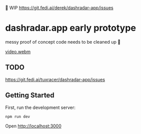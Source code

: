 🚧 WIP https://git.fedi.ai/derek/dashradar-app/issues


# dashradar.app early prototype

messy proof of concept code needs to be cleaned up 🧹

[video.webm](https://github.com/user-attachments/assets/daba32d4-837b-45f0-96a7-2fe643cbbd85)


## TODO

https://git.fedi.ai/tuxracer/dashradar-app/issues


## Getting Started

First, run the development server:

```bash
npm run dev
```

Open [http://localhost:3000](http://localhost:3000)
